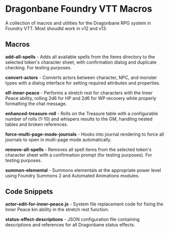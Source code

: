 # Dragonbane Foundry VTT Macros

A collection of macros and utilities for the Dragonbane RPG system in Foundry VTT. Most shoudld work in v12 and v13.

## Macros

**add-all-spells** - Adds all available spells from the Items directory to the selected token's character sheet, with confirmation dialog and duplicate checking. For testing purposes.

**convert-actors** - Converts actors between character, NPC, and monster types with a dialog interface for setting required attributes and properties.

**elf-inner-peace** - Performs a stretch rest for characters with the Inner Peace ability, rolling 2d6 for HP and 2d6 for WP recovery while properly formatting the chat message.

**enhanced-treasure-roll** - Rolls on the Treasure table with a configurable number of rolls (1-10) and whispers results to the GM, handling nested tables and broken references.

**force-multi-page-mode-journals** - Hooks into journal rendering to force all journals to open in multi-page mode automatically.

**remove-all-spells** - Removes all spell items from the selected token's character sheet with a confirmation prompt (for testing purposes). For testing purposes.

**summon-elemental** - Summons elementals at the appropriate power level using Foundry Summons 2 and Automated Animations modules.

## Code Snippets

**actor-edit-for-inner-peace.js** - System file replacement code for fixing the Inner Peace kin ability in the stretch rest function.

**status-effect-descriptions** - JSON configuration file containing descriptions and references for all Dragonbane status effects.
